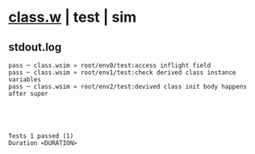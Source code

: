 # [class.w](../../../../../examples/tests/valid/class.w) | test | sim

## stdout.log
```log
pass ─ class.wsim » root/env0/test:access inflight field                      
pass ─ class.wsim » root/env1/test:check derived class instance variables     
pass ─ class.wsim » root/env2/test:devived class init body happens after super
 




Tests 1 passed (1) 
Duration <DURATION>

```

